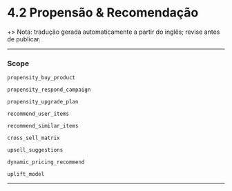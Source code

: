 # 4.2 Propensão & Recomendação
+> Nota: tradução gerada automaticamente a partir do inglês; revise antes de publicar.


---

### Scope

`propensity_buy_product`

`propensity_respond_campaign`

`propensity_upgrade_plan`

`recommend_user_items`

`recommend_similar_items`

`cross_sell_matrix`

`upsell_suggestions`

`dynamic_pricing_recommend`

`uplift_model`

---

